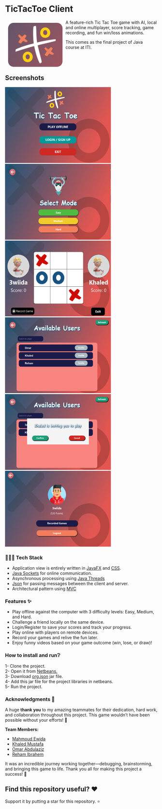 # TicTacToe Client
<img src="github_images/logo.png" align="left" width="180" hspace="10" vspace="10" />

A feature-rich Tic Tac Toe game with AI, local and online multiplayer, score tracking, game recording, and fun win/loss animations.

This comes as the final project of Java course at ITI.<br><br><br><br>

## Screenshots

<div>
    <img src="github_images/client_landing_page.png" width="350" height="250" alt="Screenshot 1">
    <img src="github_images/computer_mode.png" width="350" height="250" alt="Screenshot 2">
    <img src="github_images/game_board.png" width="350" height="250" alt="Screenshot 3">
    <img src="github_images/available_players.png" width="350" height="250" alt="Screenshot 4">
    <img src="github_images/invitation.png" width="350" height="250" alt="Screenshot 5">
    <img src="github_images/profile.png" width="350" height="250" alt="Screenshot 6">
</div>

### 🧑🏻‍💻 Tech Stack

- Application view is entirely written in [JavaFX](https://openjfx.io/) and [CSS](https://developer.mozilla.org/en-US/docs/Web/CSS).
- [Java Sockets](https://docs.oracle.com/javase/tutorial/networking/sockets/index.html) for online communication.
- Asynchronous processing using [Java Threads](https://docs.oracle.com/javase/7/docs/api/java/lang/Thread.html)
- [Json](https://www.json.org/json-en.html) for passing messages between the client and server.
- Architectural pattern using [MVC](https://en.wikipedia.org/wiki/Model%E2%80%93view%E2%80%93controller)

### Features ✨

- Play offline against the computer with 3 difficulty levels: Easy, Medium, and Hard.
- Challenge a friend locally on the same device.
- Login/Register to save your scores and track your progress.
- Play online with players on remote devices.
- Record your games and relive the fun later.
- Enjoy funny videos based on your game outcome (win, lose, or draw)!

### How to install and run❔

1- Clone the project.<br>
2- Open it from [Netbeans.](https://netbeans-ide.en.softonic.com/download)<br>
3- Download [org.json](https://jar-download.com/artifacts/org.json/json/20230227/source-code)  jar file.<br>
4- Add this jar file for the project libraries in netbeans.<br>
5- Run the project.<br>

### Acknowledgments 🙌  

A huge **thank you** to my amazing teammates for their dedication, hard work, and collaboration throughout this project. This game wouldn’t have been possible without your efforts! 🎉  

**Team Members:**  
- [Mahmoud Ewida](https://github.com/3wiida)  
- [Khaled Mustafa](https://github.com/KhaledMustafaAhmed)  
- [Omar Abdulaziz](https://github.com/omarabdulaziz259)  
- [Reham Ibrahem](https://github.com/reham2002ibrahim)  

It was an incredible journey working together—debugging, brainstorming, and bringing this game to life. Thank you all for making this project a success! 🚀  


## Find this repository useful? :heart:
Support it by putting a star for this repository. :star:
